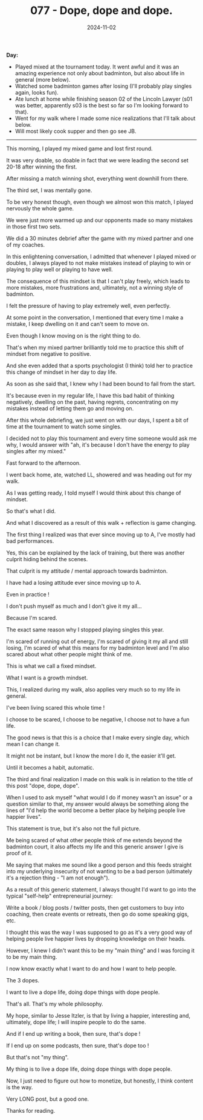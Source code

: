 ﻿---
title: 077 - Dope, dope and dope.
date: 2024-11-02
categories: ["daily"]
tags: posts

---
**Day:** 

- Played mixed at the tournament today. It went awful and it was an amazing experience not only about badminton, but also about life in general (more below).
- Watched some badminton games after losing (I'll probably play singles again, looks fun).
- Ate lunch at home while finishing season 02 of the Lincoln Lawyer (s01 was better, apparently s03 is the best so far so I'm looking forward to that).
- Went for my walk where I made some nice realizations that I'll talk about below.
- Will most likely cook supper and then go see JB.
---
This morning, I played my mixed game and lost first round.

It was very doable, so doable in fact that we were leading the second set 20-18 after winning the first.

After missing a match winning shot, everything went downhill from there.

The third set, I was mentally gone.

To be very honest though, even though we almost won this match, I played nervously the whole game.

We were just more warmed up and our opponents made so many mistakes in those first two sets.

We did a 30 minutes debrief after the game with my mixed partner and one of my coaches.

In this enlightening conversation, I admitted that whenever I played mixed or doubles, I always played to not make mistakes instead of playing to win or playing to play well or playing to have well.

The consequence of this mindset is that I can't play freely, which leads to more mistakes, more frustrations and, ultimately, not a winning style of badminton.

I felt the pressure of having to play extremely well, even perfectly.

At some point in the conversation, I mentioned that every time I make a mistake, I keep dwelling on it and can't seem to move on.

Even though I know moving on is the right thing to do.

That's when my mixed partner brilliantly told me to practice this shift of mindset from negative to positive.

And she even added that a sports psychologist (I think) told her to practice this change of mindset in her day to day life.

As soon as she said that, I knew why I had been bound to fail from the start.

It's because even in my regular life, I have this bad habit of thinking negatively, dwelling on the past, having regrets, concentrating on my mistakes instead of letting them go and moving on.

After this whole debriefing, we just went on with our days, I spent a bit of time at the tournament to watch some singles.

I decided not to play this tournament and every time someone would ask me why, I would answer with "ah, it's because I don't have the energy to play singles after my mixed."

Fast forward to the afternoon.

I went back home, ate, watched LL, showered and was heading out for my walk.

As I was getting ready, I told myself I would think about this change of mindset.

So that's what I did.

And what I discovered as a result of this walk + reflection is game changing.

The first thing I realized was that ever since moving up to A, I've mostly had bad performances.

Yes, this can be explained by the lack of training, but there was another culprit hiding behind the scenes.

That culprit is my attitude / mental approach towards badminton.

I have had a losing attitude ever since moving up to A.

Even in practice !

I don't push myself as much and I don't give it my all...

Because I'm scared.

The exact same reason why I stopped playing singles this year.

I'm scared of running out of energy, I'm scared of giving it my all and still losing, I'm scared of what this means for my badminton level and I'm also scared about what other people might think of me.

This is what we call a fixed mindset.

What I want is a growth mindset.

This, I realized during my walk, also applies very much so to my life in general.

I've been living scared this whole time !

I choose to be scared, I choose to be negative, I choose not to have a fun life.

The good news is that this is a choice that I make every single day, which mean I can change it.

It might not be instant, but I know the more I do it, the easier it'll get.

Until it becomes a habit, automatic.

The third and final realization I made on this walk is in relation to the title of this post "dope, dope, dope".

When I used to ask myself "what would I do if money wasn't an issue" or a question similar to that, my answer would always be something along the lines of "I'd help the world become a better place by helping people live happier lives".

This statement is true, but it's also not the full picture.

Me being scared of what other people think of me extends beyond the badminton court, it also affects my life and this generic answer I give is proof of it.

Me saying that makes me sound like a good person and this feeds straight into my underlying insecurity of not wanting to be a bad person (ultimately it's a rejection thing - "I am not enough").

As a result of this generic statement, I always thought I'd want to go into the typical "self-help" entrepreneurial journey:

Write a book / blog posts / twitter posts, then get customers to buy into coaching, then create events or retreats, then go do some speaking gigs, etc.

I thought this was the way I was supposed to go as it's a very good way of helping people live happier lives by dropping knowledge on their heads.

However, I knew I didn't want this to be my "main thing" and I was forcing it to be my main thing.

I now know exactly what I want to do and how I want to help people.

The 3 dopes.

I want to live a dope life, doing dope things with dope people.

That's all. That's my whole philosophy.

My hope, similar to Jesse Itzler, is that by living a happier, interesting and, ultimately, dope life; I will inspire people to do the same.

And if I end up writing a book, then sure, that's dope !

If I end up on some podcasts, then sure, that's dope too !

But that's not "my thing".

My thing is to live a dope life, doing dope things with dope people.

Now, I just need to figure out how to monetize, but honestly, I think content is the way.

Very LONG post, but a good one.

Thanks for reading.



